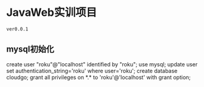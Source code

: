 # JavaWeb实训项目  
  
  `ver0.0.1  `

## mysql初始化
create user "roku"@"localhost" identified by "roku";
use mysql;
update user set authentication_string='roku' where user='roku';
create database cloudgo;
grant all privileges on \*.\* to 'roku'@'localhost' with grant option;

